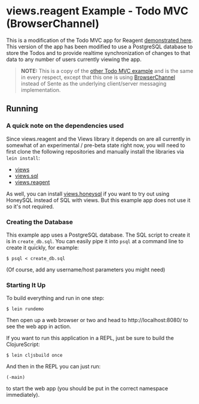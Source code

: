 # views.reagent Example - Todo MVC (BrowserChannel)

This is a modification of the Todo MVC app for Reagent [demonstrated here][1].
This version of the app has been modified to use a PostgreSQL database
to store the Todos and to provide realtime synchronization of changes 
to that data to any number of users currently viewing the app.

[1]: http://reagent-project.github.io/

> **NOTE:** This is a copy of the [other Todo MVC example][2] and is the same
> in every respect, except that this one is using [BrowserChannel][3] instead of
> Sente as the underlying client/server messaging implementation.

[2]: https://github.com/gered/views.reagent/tree/master/examples/todomvc
[3]: https://github.com/gered/views.reagent/tree/master/views.reagent.browserchannel

## Running

### A quick note on the dependencies used

Since views.reagent and the Views library it depends on are all
currently in somewhat of an experimental / pre-beta state right now,
you will need to first clone the following repositories and manually
install the libraries via `lein install`:

* [views](https://github.com/gered/views)
* [views.sql](https://github.com/gered/views.sql)
* [views.reagent](https://github.com/gered/views.reagent)

As well, you can install [views.honeysql](https://github.com/gered/views.honeysql)
if you want to try out using HoneySQL instead of SQL with views. But
this example app does not use it so it's not required.

### Creating the Database

This example app uses a PostgreSQL database. The SQL script to create
it is in `create_db.sql`. You can easily pipe it into `psql` at a 
command line to create it quickly, for example:

    $ psql < create_db.sql

(Of course, add any username/host parameters you might need)

### Starting It Up

To build everything and run in one step:

    $ lein rundemo
    
Then open up a web browser or two and head to http://localhost:8080/
to see the web app in action.

If you want to run this application in a REPL, just be sure to build
the ClojureScript:

    $ lein cljsbuild once

And then in the REPL you can just run:

    (-main)

to start the web app (you should be put in the correct namespace 
immediately).
